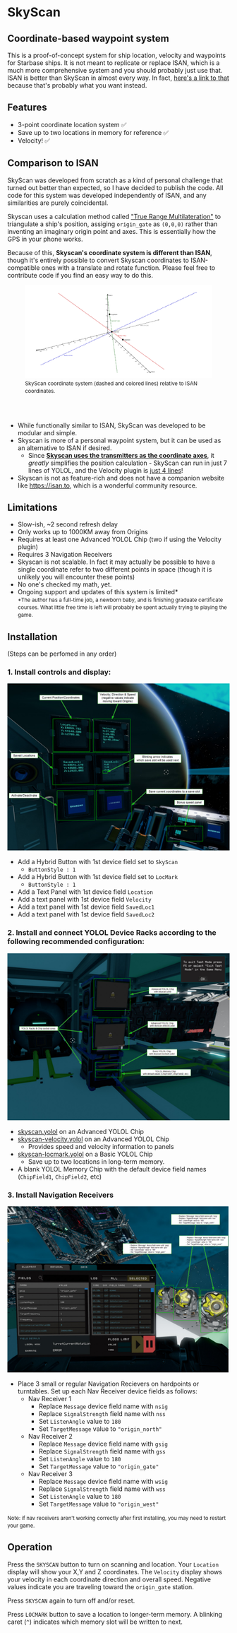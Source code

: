 # SkyScan
## Coordinate-based waypoint system
This is a proof-of-concept system for ship location, velocity and waypoints for Starbase ships. It is not meant to replicate or replace ISAN, which is a much more comprehensive system and you should probably just use that. ISAN is better than SkyScan in almost every way. In fact, [here's a link to that](https://github.com/Collective-SB/ISAN) because that's probably what you want instead. 

## Features
- 3-point coordinate location system ✅
- Save up to two locations in memory for reference ✅
- Velocity! ✅

## Comparison to ISAN

SkyScan was developed from scratch as a kind of personal challenge that turned out better than expected, so I have decided to publish the code. All code for this system was developed independently of ISAN, and any similarities are purely coincidental.

Skyscan uses a calculation method called ["True Range Multilateration"](https://en.wikipedia.org/wiki/True-range_multilateration) to triangulate a ship's position, assiging `origin_gate` as `(0,0,0)` rather than inventing an imaginary origin point and axes. This is essentially how the GPS in your phone works. 

Because of this, **Skyscan's coordinate system is different than ISAN**, though it's entirely possible to convert Skyscan coordinates to ISAN-compatible ones with a translate and rotate function. Please feel free to contribute code if you find an easy way to do this. 
<figure>
    <img src="img/Skyscan-vs-ISAN-axes.png" width=800></img>
    <figcaption><small>SkyScan coordinate system (dashed and colored lines) relative to ISAN coordinates.</small></figcaption>
</figure><br><br>

- While functionally similar to ISAN, SkyScan was developed to be modular and simple. 
- Skyscan is more of a personal waypoint system, but it can be used as an alternative to ISAN if desired. 
    - Since [**Skyscan uses the transmitters as the coordinate axes**](img/Skyscan-vs-ISAN-axes.png), it _greatly_ simplifies the position calculation - SkyScan can run in just 7 lines of YOLOL, and the Velocity plugin is [just 4 lines](Velocity/skyscan-velocity.yolol)!
- Skyscan is not as feature-rich and does not have a companion website like https://isan.to, which is a wonderful community resource. 


## Limitations
- Slow-ish, ~2 second refresh delay
- Only works up to 1000KM away from Origins
- Requires at least one Advanced YOLOL Chip (two if using the Velocity plugin)
- Requires 3 Navigation Receivers
- Skyscan is not scalable. In fact it may actually be possible to have a single coordinate refer to two different points in space (though it is unlikely you will encounter these points)
- No one's checked my math, yet.
- Ongoing support and updates of this system is limited* <br><small>*The author has a full-time job, a newborn baby, and is finishing graduate certificate courses. What little free time is left will probably be spent actually trying to playing the game.</small>

## Installation
(Steps can be perfomed in any order)

### 1. Install controls and display:
!["Skyscan console controls"](img/console-controls.png)
- Add a Hybrid Button with 1st device field set to `SkyScan`
    - `ButtonStyle : 1`
- Add a Hybrid Button with 1st device field set to `LocMark`
    - `ButtonStyle : 1`
- Add a Text Panel with 1st device field `Location`
- Add a text panel with 1st device field `Velocity`
- Add a text panel with 1st device field `SavedLoc1`
- Add a text panel with 1st device field `SavedLoc2`

### 2. Install and connect YOLOL Device Racks according to the following recommended configuration:
!["Skyscan YOLOL chip devices"](img/YOLOL-chips-config.png)
- [skyscan.yolol](/skyscan.yolol) on an Advanced YOLOL Chip
- [skyscan-velocity.yolol](Velocity/skyscan-velocity.yolol) on an Advanced YOLOL Chip
    - Provides speed and velocity information to panels
- [skyscan-locmark.yolol](LocationMark/skyscan-locmark.yolol) on a Basic YOLOL Chip
    - Save up to two locations in long-term memory.
- A blank YOLOL Memory Chip with the default device field names (`ChipField1`, `ChipField2`, etc)

### 3. Install Navigation Receivers
!["Receiver Config"](img/receiver-config.png)
- Place 3 small or regular Navigation Recievers on hardpoints or turntables. Set up each Nav Receiver device fields as follows:
    - Nav Receiver 1
        - Replace `Message` device field name with `nsig`  
        - Replace `SignalStrength` field name with `nss`
        - Set `ListenAngle` value to `180`
        - Set `TargetMessage` value to `"origin_north"`
    - Nav Receiver 2
        - Replace `Message` device field name with `gsig`  
        - Replace `SignalStrength` field name with `gss`
        - Set `ListenAngle` value to `180`
        - Set `TargetMessage` value to `"origin_gate"`
    - Nav Receiver 3
        - Replace `Message` device field name with `wsig`  
        - Replace `SignalStrength` field name with `wss`
        - Set `ListenAngle` value to `180`
        - Set `TargetMessage` value to `"origin_west"`

<small>Note: if nav receivers aren't working correctly after first installing, you may need to restart your game.</small>

## Operation
Press the `SKYSCAN` button to turn on scanning and location. Your `Location` display will show your X,Y and Z coordinates. The `Velocity` display shows your velocity in each coordinate direction and overall speed. Negative values indicate you are traveling toward the `origin_gate` station.

Press `SKYSCAN` again to turn off and/or reset.

Press `LOCMARK` button to save a location to longer-term memory. A blinking caret (`^`) indicates which memory slot will be written to next.
